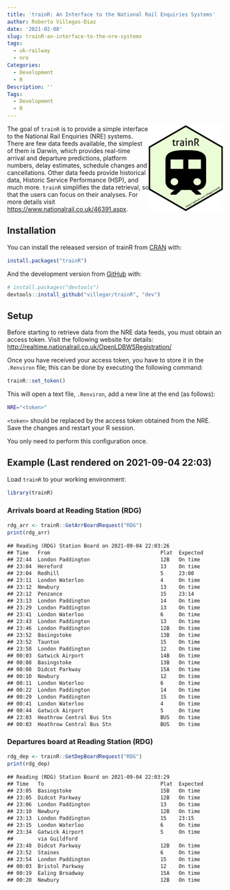 ```yaml
---
title: 'trainR: An Interface to the National Rail Enquiries Systems'
author: Roberto Villegas-Diaz
date: '2021-02-08'
slug: trainR-an-interface-to-the-nre-systems
tags:
  - uk-railway
  - nre
Categories:
  - Development
  - R
Description: ''
Tags:
  - Development
  - R
---
```


<img src="https://raw.githubusercontent.com/villegar/trainR/main/inst/images/logo.png" alt="logo" align="right" height=200px/>

The goal of `trainR` is to provide a simple interface to the 
National Rail Enquiries (NRE) systems. There are few data feeds 
available, the simplest of them is Darwin, which provides real-time 
arrival and departure predictions, platform numbers, delay estimates, 
schedule changes and cancellations. Other data feeds provide historical 
data, Historic Service Performance (HSP), and much more. `trainR` 
simplifies the data retrieval, so that the users can focus on their 
analyses. For more details visit 
https://www.nationalrail.co.uk/46391.aspx.

## Installation

You can install the released version of trainR from [CRAN](https://CRAN.R-project.org) with:

``` r
install.packages("trainR")
```

And the development version from [GitHub](https://github.com/) with:

``` r
# install.packages("devtools")
devtools::install_github("villegar/trainR", "dev")
```

## Setup
Before starting to retrieve data from the NRE data feeds, you must obtain an access token. 
Visit the following website for details: http://realtime.nationalrail.co.uk/OpenLDBWSRegistration/

Once you have received your access token, you have to store it in the `.Renviron` file; this can be 
done by executing the following command:


```r
trainR::set_token()
```

This will open a text file, `.Renviron`, add a new line at the end (as follows):

```bash
NRE="<token>"
```

`<token>` should be replaced by the access token obtained from the NRE. Save the changes and restart 
your R session.

You only need to perform this configuration once.

## Example (Last rendered on 2021-09-04 22:03)

Load `trainR` to your working environment:

```r
library(trainR)
```

### Arrivals board at Reading Station (RDG)


```r
rdg_arr <- trainR::GetArrBoardRequest("RDG")
print(rdg_arr)
```

```
## Reading (RDG) Station Board on 2021-09-04 22:03:26
## Time   From                                    Plat  Expected
## 22:44  London Paddington                       12B   On time
## 23:04  Hereford                                13    On time
## 23:04  Redhill                                 5     23:00
## 23:11  London Waterloo                         4     On time
## 23:12  Newbury                                 13    On time
## 23:12  Penzance                                15    23:14
## 23:13  London Paddington                       14    On time
## 23:29  London Paddington                       13    On time
## 23:41  London Waterloo                         6     On time
## 23:43  London Paddington                       13    On time
## 23:46  London Paddington                       12B   On time
## 23:52  Basingstoke                             13B   On time
## 23:52  Taunton                                 15    On time
## 23:58  London Paddington                       12    On time
## 00:03  Gatwick Airport                         14B   On time
## 00:08  Basingstoke                             13B   On time
## 00:08  Didcot Parkway                          15A   On time
## 00:10  Newbury                                 12    On time
## 00:11  London Waterloo                         6     On time
## 00:22  London Paddington                       14    On time
## 00:29  London Paddington                       15    On time
## 00:41  London Waterloo                         4     On time
## 00:44  Gatwick Airport                         5     On time
## 23:03  Heathrow Central Bus Stn                BUS   On time
## 00:03  Heathrow Central Bus Stn                BUS   On time
```

### Departures board at Reading Station (RDG)


```r
rdg_dep <- trainR::GetDepBoardRequest("RDG")
print(rdg_dep)
```

```
## Reading (RDG) Station Board on 2021-09-04 22:03:29
## Time   To                                      Plat  Expected
## 23:05  Basingstoke                             15B   On time
## 23:05  Didcot Parkway                          12B   On time
## 23:06  London Paddington                       13    On time
## 23:10  Newbury                                 12B   On time
## 23:13  London Paddington                       15    23:15
## 23:15  London Waterloo                         6     On time
## 23:34  Gatwick Airport                         5     On time
##        via Guildford                           
## 23:48  Didcot Parkway                          12B   On time
## 23:52  Staines                                 6     On time
## 23:54  London Paddington                       15    On time
## 00:03  Bristol Parkway                         12    On time
## 00:19  Ealing Broadway                         15A   On time
## 00:20  Newbury                                 12B   On time
```
